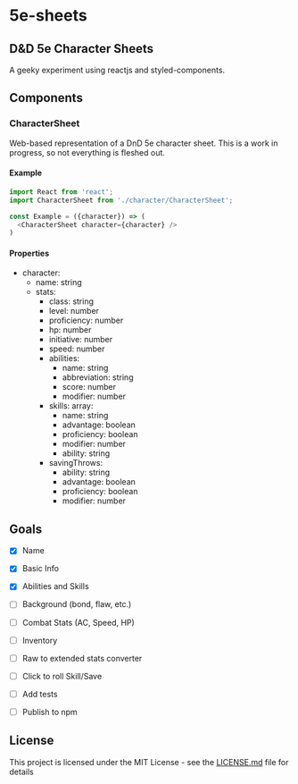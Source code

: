 # 5e-sheets

## D&D 5e Character Sheets

A geeky experiment using reactjs and styled-components.

## Components

### CharacterSheet

Web-based representation of a DnD 5e character sheet.
This is a work in progress, so not everything is fleshed out.

#### Example

```js
import React from 'react';
import CharacterSheet from './character/CharacterSheet';

const Example = ({character}) => (
  <CharacterSheet character={character} />
)
```

#### Properties

- character:
  - name: string
  - stats:
    - class: string
    - level: number
    - proficiency: number
    - hp: number
    - initiative: number
    - speed: number
    - abilities:
      - name: string
      - abbreviation: string
      - score: number
      - modifier: number
    - skills: array:
      - name: string
      - advantage: boolean
      - proficiency: boolean
      - modifier: number
      - ability: string
    - savingThrows:
      - ability: string
      - advantage: boolean
      - proficiency: boolean
      - modifier: number

## Goals

- [x] Name
- [x] Basic Info
- [x] Abilities and Skills
- [ ] Background (bond, flaw, etc.)
- [ ] Combat Stats (AC, Speed, HP)
- [ ] Inventory
- [ ] Raw to extended stats converter
- [ ] Click to roll Skill/Save
- [ ] Add tests
- [ ] Publish to npm


## License

This project is licensed under the MIT License - see the [LICENSE.md](LICENSE.md) file for details